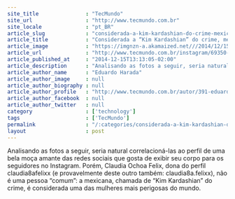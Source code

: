 ```yaml
---
site_title               : "TecMundo"
site_url                 : "http://www.tecmundo.com.br"
site_locale              : "pt_BR"
article_slug             : "considerada-a-kim-kardashian-do-crime-mexicana-exibe-corpo-no-instagram"
article_title            : "Considerada a “Kim Kardashian” do crime, mexicana exibe corpo no Instagram"
article_image            : "https://imgnzn-a.akamaized.net///2014/12/15/15121202695411-t1200x480.jpg"
article_url              : "http://www.tecmundo.com.br/instagram/69350-considerada-kin-kardashian-crime-mexicana-exibe-corpo-instagram.htm"
article_published_at     : "2014-12-15T13:13:05-02:00"
article_description      : "Analisando as fotos a seguir, seria natural correlacioná-las ao perfil de uma bela moça amante das redes sociais que gosta de exibir seu corpo para os seguidores no Instagram. Porém, Claudia Ochoa Felix, dona do perfil claudia8afelixx (e provavelmente deste outro também: claudia8a.felixx), não é uma pessoa “comum”: a mexicana, chamada de “Kim Kardashian” do crime, é considerada uma das mulheres mais perigosas do mundo."
article_author_name      : "Eduardo Harada"
article_author_image     : null
article_author_biography : null
article_author_profile   : "http://www.tecmundo.com.br/autor/391-eduardo-harada/"
article_author_facebook  : null
article_author_twitter   : null
category                 : ['technology']
tags                     : ['TecMundo']
permalink                : "/:categories/considerada-a-kim-kardashian-do-crime-mexicana-exibe-corpo-no-instagram/"
layout                   : post
---
```


Analisando as fotos a seguir, seria natural correlacioná-las ao perfil de uma bela moça amante das redes sociais que gosta de exibir seu corpo para os seguidores no Instagram. Porém, Claudia Ochoa Felix, dona do perfil claudia8afelixx (e provavelmente deste outro também: claudia8a.felixx), não é uma pessoa “comum”: a mexicana, chamada de “Kim Kardashian” do crime, é considerada uma das mulheres mais perigosas do mundo.

